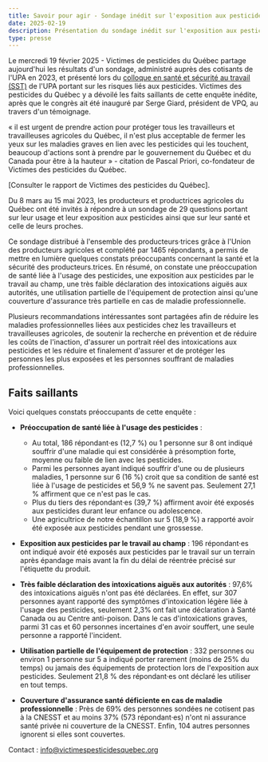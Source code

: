 ```yaml
---
title: Savoir pour agir - Sondage inédit sur l'exposition aux pesticides des agriculteurs·trices québécois·es
date: 2025-02-19
description: Présentation du sondage inédit sur l'exposition aux pesticides des agriculteurs·trices québécois·es
type: presse 
---
```

Le mercredi 19 février 2025 - Victimes de pesticides du Québec partage aujourd'hui les résultats d'un sondage, administré auprès des cotisants de l'UPA en 2023, et présenté lors du [colloque en santé et sécurité au travail (SST)](https://www.upa.qc.ca/producteur/sante-securite-et-mieux-etre/sante-et-securite/colloque-sst) de l'UPA portant sur les risques liés aux pesticides. Victimes des pesticides du Québec y a dévoilé les faits saillants de cette enquête inédite, après que le congrès ait été inauguré par Serge Giard, président de VPQ, au travers d'un témoignage. 

« il est urgent de prendre action pour protéger tous les travailleurs et travailleuses agricoles du Québec, il n'est plus acceptable de fermer les yeux sur les maladies graves en lien avec les pesticides qui les touchent, beaucoup d'actions sont à prendre par le gouvernement du Québec et du Canada pour être à la hauteur » - citation de Pascal Priori, co-fondateur de Victimes des pesticides du Québec.

[Consulter le rapport de Victimes des pesticides du Québec].

Du 8 mars au 15 mai 2023, les producteurs et productrices agricoles du Québec ont été invités à répondre à un sondage de 29 questions portant sur leur usage et leur exposition aux pesticides ainsi que sur leur santé et celle de leurs proches.

Ce sondage distribué à l'ensemble des producteurs·trices grâce à l'Union des producteurs agricoles et complété par 1465 répondants, a permis de mettre en lumière quelques constats préoccupants concernant la santé et la sécurité des producteurs.trices. En résumé, on constate une préoccupation de santé liée à l'usage des pesticides, une exposition aux pesticides par le travail au champ, une très faible déclaration des intoxications aiguës aux autorités, une utilisation partielle de l'équipement de protection ainsi qu'une couverture d'assurance très partielle en cas de maladie professionnelle.

Plusieurs recommandations intéressantes sont partagées afin de réduire les maladies professionnelles liées aux pesticides chez les travailleurs et travailleuses agricoles, de soutenir la recherche en prévention et de réduire les coûts de l'inaction, d'assurer un portrait réel des intoxications aux pesticides et les réduire et finalement d'assurer et de protéger les personnes les plus exposées et les personnes souffrant de maladies professionnelles.

## Faits saillants

Voici quelques constats préoccupants de cette enquête : 

- **Préoccupation de santé liée à l'usage des pesticides** :
  - Au total, 186 répondant·es (12,7 %) ou 1 personne sur 8 ont indiqué souffrir d'une maladie qui est considérée à présomption forte, moyenne ou faible de lien avec les pesticides.
  - Parmi les personnes ayant indiqué souffrir d'une ou de plusieurs maladies, 1 personne sur 6 (16 %) croit que sa condition de santé est liée à l'usage de pesticides et 56,9 % ne savent pas. Seulement 27,1 % affirment que ce n'est pas le cas.
  - Plus du tiers des répondant·es (39,7 %) affirment avoir été exposés aux pesticides durant leur enfance ou adolescence.
  - Une agricultrice de notre échantillon sur 5 (18,9 %) a rapporté avoir été exposée aux pesticides pendant une grossesse.

- **Exposition aux pesticides par le travail au champ** : 196 répondant·es ont indiqué avoir été exposés aux pesticides par le travail sur un terrain après épandage mais avant la fin du délai de réentrée précisé sur l'étiquette du produit.
- **Très faible déclaration des intoxications aiguës aux autorités** : 97,6% des intoxications aiguës n'ont pas été déclarées. En effet, sur 307 personnes ayant rapporté des symptômes d'intoxication légère liée à l'usage des pesticides, seulement 2,3% ont fait une déclaration à Santé Canada ou au Centre anti-poison. Dans le cas d'intoxications graves, parmi 31 cas et 60 personnes incertaines d'en avoir souffert, une seule personne a rapporté l'incident.
- **Utilisation partielle de l'équipement de protection** : 332 personnes ou environ 1 personne sur 5 a indiqué porter rarement (moins de 25% du temps) ou jamais des équipements de protection lors de l'exposition aux pesticides. Seulement 21,8 % des répondant·es ont déclaré les utiliser en tout temps.
- **Couverture d'assurance santé déficiente en cas de maladie professionnelle** : Près de 69% des personnes sondées ne cotisent pas à la CNESST et au moins 37% (573 répondant·es) n'ont ni assurance santé privée ni couverture de la CNESST. Enfin, 104 autres personnes ignorent si elles sont couvertes.

Contact : info@victimespesticidesquebec.org